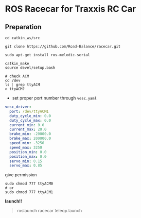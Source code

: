 # ROS Racecar for Traxxis RC Car

## Preparation

```
cd catkin_ws/src

git clone https://github.com/Road-Balance/racecar.git

sudo apt-get install ros-melodic-serial

catkin_make
source devel/setup.bash
```

```
# check ACM
cd /dev
ls | grep ttyACM
> ttyACM?
```

* set proper port number through `vesc.yaml`
```yaml
vesc_driver:
  port: /dev/ttyACM1
  duty_cycle_min: 0.0
  duty_cycle_max: 0.0
  current_min: 0.0
  current_max: 20.0
  brake_min: -20000.0
  brake_max: 200000.0
  speed_min: -3250
  speed_max: 3250
  position_min: 0.0
  position_max: 0.0
  servo_min: 0.15
  servo_max: 0.85
```

give permission
``` 
sudo chmod 777 ttyACM0
# or
sudo chmod 777 ttyACM1
```

**launch!!**
> roslaunch racecar teleop.launch

